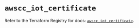 # `awscc_iot_certificate`

Refer to the Terraform Registry for docs: [`awscc_iot_certificate`](https://registry.terraform.io/providers/hashicorp/awscc/0.70.0/docs/resources/iot_certificate).
